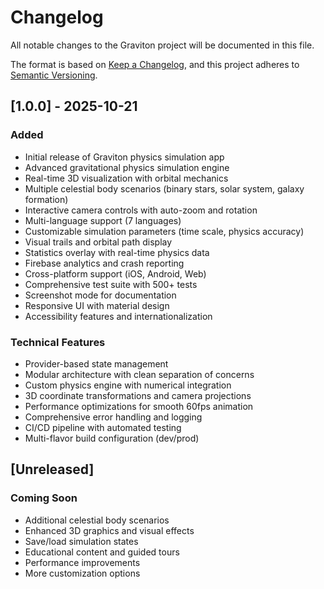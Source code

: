 # Changelog

All notable changes to the Graviton project will be documented in this file.

The format is based on [Keep a Changelog](https://keepachangelog.com/en/1.0.0/),
and this project adheres to [Semantic Versioning](https://semver.org/spec/v2.0.0.html).

## [1.0.0] - 2025-10-21

### Added
- Initial release of Graviton physics simulation app
- Advanced gravitational physics simulation engine
- Real-time 3D visualization with orbital mechanics
- Multiple celestial body scenarios (binary stars, solar system, galaxy formation)
- Interactive camera controls with auto-zoom and rotation
- Multi-language support (7 languages)
- Customizable simulation parameters (time scale, physics accuracy)
- Visual trails and orbital path display
- Statistics overlay with real-time physics data
- Firebase analytics and crash reporting
- Cross-platform support (iOS, Android, Web)
- Comprehensive test suite with 500+ tests
- Screenshot mode for documentation
- Responsive UI with material design
- Accessibility features and internationalization

### Technical Features
- Provider-based state management
- Modular architecture with clean separation of concerns
- Custom physics engine with numerical integration
- 3D coordinate transformations and camera projections
- Performance optimizations for smooth 60fps animation
- Comprehensive error handling and logging
- CI/CD pipeline with automated testing
- Multi-flavor build configuration (dev/prod)

## [Unreleased]

### Coming Soon
- Additional celestial body scenarios
- Enhanced 3D graphics and visual effects
- Save/load simulation states
- Educational content and guided tours
- Performance improvements
- More customization options